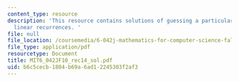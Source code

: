 ```yaml
---
content_type: resource
description: 'This resource contains solutions of guessing a particular solution,
  linear recurrences. '
file: null
file_location: /coursemedia/6-042j-mathematics-for-computer-science-fall-2010/b6c5cecb1804b69a6ad12245303f2af3_MIT6_042JF10_rec14_sol.pdf
file_type: application/pdf
resourcetype: Document
title: MIT6_042JF10_rec14_sol.pdf
uid: b6c5cecb-1804-b69a-6ad1-2245303f2af3
---
```

